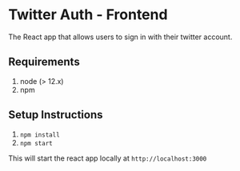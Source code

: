 # Twitter Auth - Frontend

The React app that allows users to sign in with their twitter account.

## Requirements

1. node (> 12.x)
2. npm

## Setup Instructions

1. `npm install`
2. `npm start`

This will start the react app locally at `http://localhost:3000`
